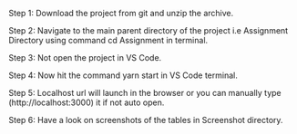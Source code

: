 Step 1:
        Download the project from git and unzip the archive.

Step 2:
        Navigate to the main parent directory of the project i.e Assignment Directory using command cd Assignment in terminal.

Step 3:
        Not open the project in VS Code.
    
Step 4:
        Now hit the command yarn start in VS Code terminal.

Step 5: 
        Localhost url will launch in the browser or you can manually type (http://localhost:3000) it if not auto open.

Step 6: 
        Have a look on screenshots of the tables in Screenshot directory.

